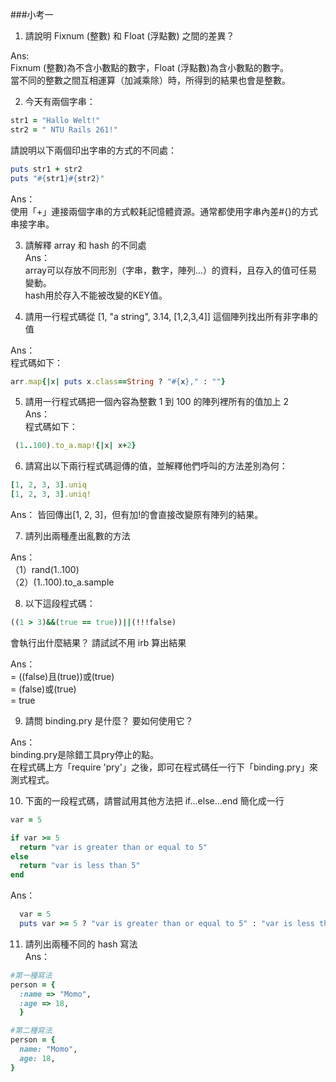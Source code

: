 ###小考一

1. 請說明 Fixnum (整數) 和 Float (浮點數) 之間的差異？  
  
  Ans:  
  Fixnum (整數)為不含小數點的數字，Float (浮點數)為含小數點的數字。  
  當不同的整數之間互相運算（加減乘除）時，所得到的結果也會是整數。
  

2. 今天有兩個字串：  
  ```ruby 
  str1 = "Hallo Welt!" 
  str2 = " NTU Rails 261!"
  ```
  請說明以下兩個印出字串的方式的不同處：  
  ```ruby
  puts str1 + str2
  puts "#{str1}#{str2}"
  ```  
  Ans：  
  使用「+」連接兩個字串的方式較耗記憶體資源。通常都使用字串內差#{}的方式串接字串。

3. 請解釋 array 和 hash 的不同處  
  Ans：  
  array可以存放不同形別（字串，數字，陣列...）的資料，且存入的值可任易變動。  
  hash用於存入不能被改變的KEY值。

4. 請用一行程式碼從 [1, "a string", 3.14, [1,2,3,4]] 這個陣列找出所有非字串的值   

Ans：  
程式碼如下：  
```ruby
arr.map{|x| puts x.class==String ? "#{x}," : ""}
```  

5. 請用一行程式碼把一個內容為整數 1 到 100 的陣列裡所有的值加上 2  
Ans：  
程式碼如下：  
```ruby
 (1..100).to_a.map!{|x| x+2}
```

6. 請寫出以下兩行程式碼迴傳的值，並解釋他們呼叫的方法差別為何：  
  ```ruby
  [1, 2, 3, 3].uniq
  [1, 2, 3, 3].uniq!
  ```  

Ans：
  皆回傳出[1, 2, 3]，但有加!的會直接改變原有陣列的結果。


7. 請列出兩種產出亂數的方法   

Ans：  
（1）rand(1..100)  
（2）(1..100).to_a.sample


8. 以下這段程式碼：
  ```ruby
  ((1 > 3)&&(true == true))||(!!!false)
  ```
  會執行出什麼結果？ 請試試不用 irb 算出結果  

Ans：  
= ((false)且(true))或(true)  
= (false)或(true)  
= true


9. 請問 binding.pry 是什麼？ 要如何使用它？  

Ans：  
binding.pry是除錯工具pry停止的點。  
在程式碼上方「require 'pry'」之後，即可在程式碼任一行下「binding.pry」來測式程式。


10. 下面的一段程式碼，請嘗試用其他方法把 if...else...end 簡化成一行

  ```ruby
  var = 5

  if var >= 5
  	return "var is greater than or equal to 5"
  else
  	return "var is less than 5"
  end
  ```  

Ans：  
```ruby
  var = 5
  puts var >= 5 ? "var is greater than or equal to 5" : "var is less than 5"
```


11. 請列出兩種不同的 hash 寫法  
Ans：  

```ruby
#第一種寫法
person = {
  :name => "Momo",
  :age => 18,
  }

#第二種寫法
person = {
  name: "Momo",
  age: 18,
}

```

